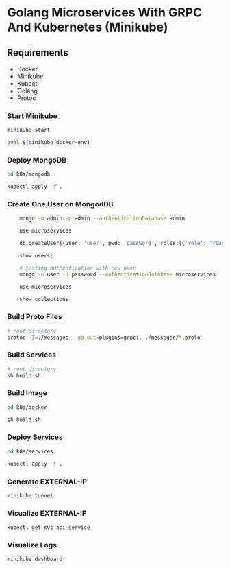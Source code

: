 # Golang Microservices With GRPC And Kubernetes (Minikube)

## Requirements

- Docker
- Minikube
- Kubectl
- Golang
- Protoc

### Start Minikube

```bash
minikube start

eval $(minikube docker-env)
```

### Deploy MongoDB

```bash
cd k8s/mongodb

kubectl apply -f .
```

### Create One User on MongodDB

```bash
    mongo -u admin -p admin --authenticationDatabase admin

    use microservices

    db.createUser({user: 'user', pwd: 'password', roles:[{'role': 'readWrite', 'db': 'microservices'}]});

    show users;

    # testing authentication with new user
    mongo -u user -p password --authenticationDatabase microservices

    use microservices

    show collections
```

### Build Proto Files

```bash
# root directory
protoc -I=./messages --go_out=plugins=grpc:. ./messages/*.proto
```

### Build Services

```bash
# root directory
sh build.sh
```

### Build Image

```bash
cd k8s/docker

sh build.sh
```

### Deploy Services

```bash
cd k8s/services

kubectl apply -f .
```

### Generate EXTERNAL-IP

```bash
minikube tunnel
```

### Visualize EXTERNAL-IP

```bash
kubectl get svc api-service
```

### Visualize Logs

```bash
minikube dashboard
```